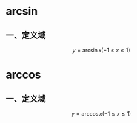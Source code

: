 # arcsin

## 一、定义域

$$
\nonumber
y=\arcsin x (-1\leq x\leq 1)
$$

# arccos

## 一、定义域

$$
\nonumber
y=\arccos x (-1\leq x\leq 1)
$$


